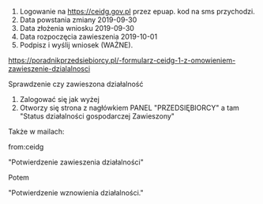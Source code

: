 1. Logowanie na https://ceidg.gov.pl przez epuap. kod na sms przychodzi.
2. Data powstania zmiany 2019-09-30
3. Data złożenia wniosku 2019-09-30
4. Data rozpoczęcia zawieszenia 2019-10-01
5. Podpisz i wyślij wniosek (WAŻNE).

https://poradnikprzedsiebiorcy.pl/-formularz-ceidg-1-z-omowieniem-zawieszenie-dzialalnosci

Sprawdzenie czy zawieszona działalność

1. Zalogować się jak wyżej
2. Otworzy się strona z nagłówkiem PANEL "PRZEDSIĘBIORCY" a tam "Status działalności gospodarczej Zawieszony"

Także w mailach:

from:ceidg

"Potwierdzenie zawieszenia działalności"

Potem

"Potwierdzenie wznowienia działalności."
